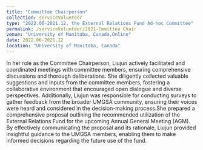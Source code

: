 ```yaml
---
title: "Committee Chairperson"
collection: serviceVolunteer
type: "2022.06-2021.12, the External Relations Fund Ad-hoc Committee"
permalink: /serviceVolunteer/2021-Cmmittee Chair
venue: "University of Manitoba, Canada,Online"
date: 2022.06-2021.12
location: "University of Manitoba, Canada"
---
```

In her role as the Committee Chairperson, Liujun actively facilitated and coordinated meetings with committee members, ensuring comprehensive discussions and thorough deliberations. She diligently collected valuable suggestions and inputs from the committee members, fostering a collaborative environment that encouraged open dialogue and diverse perspectives. Additionally, Liujun was responsible for conducting surveys to gather feedback from the broader UMGSA community, ensuring their voices were heard and considered in the decision-making process.She prepared a comprehensive proposal outlining the recommended utilization of the External Relations Fund for the upcoming Annual General Meeting (AGM). By effectively communicating the proposal and its rationale, Liujun provided insightful guidance to the UMGSA members, enabling them to make informed decisions regarding the future use of the fund.
